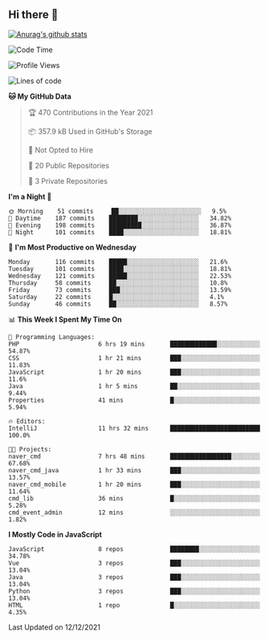 ## Hi there 👋

[![Anurag's github stats](https://github-readme-stats.vercel.app/api?username=Songwonseok)](https://github.com/anuraghazra/github-readme-stats)



<!--START_SECTION:waka-->
![Code Time](http://img.shields.io/badge/Code%20Time-1%2C160%20hrs%201%20min-blue)

![Profile Views](http://img.shields.io/badge/Profile%20Views-0-blue)

![Lines of code](https://img.shields.io/badge/From%20Hello%20World%20I%27ve%20Written-3%20Million%20lines%20of%20code-blue)

**🐱 My GitHub Data** 

> 🏆 470 Contributions in the Year 2021
 > 
> 📦 357.9 kB Used in GitHub's Storage 
 > 
> 🚫 Not Opted to Hire
 > 
> 📜 20 Public Repositories 
 > 
> 🔑 3 Private Repositories  
 > 
**I'm a Night 🦉** 

```text
🌞 Morning    51 commits     ██░░░░░░░░░░░░░░░░░░░░░░░   9.5% 
🌆 Daytime    187 commits    ████████░░░░░░░░░░░░░░░░░   34.82% 
🌃 Evening    198 commits    █████████░░░░░░░░░░░░░░░░   36.87% 
🌙 Night      101 commits    ████░░░░░░░░░░░░░░░░░░░░░   18.81%

```
📅 **I'm Most Productive on Wednesday** 

```text
Monday       116 commits    █████░░░░░░░░░░░░░░░░░░░░   21.6% 
Tuesday      101 commits    ████░░░░░░░░░░░░░░░░░░░░░   18.81% 
Wednesday    121 commits    █████░░░░░░░░░░░░░░░░░░░░   22.53% 
Thursday     58 commits     ██░░░░░░░░░░░░░░░░░░░░░░░   10.8% 
Friday       73 commits     ███░░░░░░░░░░░░░░░░░░░░░░   13.59% 
Saturday     22 commits     █░░░░░░░░░░░░░░░░░░░░░░░░   4.1% 
Sunday       46 commits     ██░░░░░░░░░░░░░░░░░░░░░░░   8.57%

```


📊 **This Week I Spent My Time On** 

```text
💬 Programming Languages: 
PHP                      6 hrs 19 mins       █████████████░░░░░░░░░░░░   54.87% 
CSS                      1 hr 21 mins        ███░░░░░░░░░░░░░░░░░░░░░░   11.83% 
JavaScript               1 hr 20 mins        ███░░░░░░░░░░░░░░░░░░░░░░   11.6% 
Java                     1 hr 5 mins         ██░░░░░░░░░░░░░░░░░░░░░░░   9.44% 
Properties               41 mins             █░░░░░░░░░░░░░░░░░░░░░░░░   5.94%

🔥 Editors: 
IntelliJ                 11 hrs 32 mins      █████████████████████████   100.0%

🐱‍💻 Projects: 
naver_cmd                7 hrs 48 mins       █████████████████░░░░░░░░   67.68% 
naver_cmd_java           1 hr 33 mins        ███░░░░░░░░░░░░░░░░░░░░░░   13.57% 
naver_cmd_mobile         1 hr 20 mins        ███░░░░░░░░░░░░░░░░░░░░░░   11.64% 
cmd_lib                  36 mins             █░░░░░░░░░░░░░░░░░░░░░░░░   5.28% 
cmd_event_admin          12 mins             ░░░░░░░░░░░░░░░░░░░░░░░░░   1.82%

```

**I Mostly Code in JavaScript** 

```text
JavaScript               8 repos             ████████░░░░░░░░░░░░░░░░░   34.78% 
Vue                      3 repos             ███░░░░░░░░░░░░░░░░░░░░░░   13.04% 
Java                     3 repos             ███░░░░░░░░░░░░░░░░░░░░░░   13.04% 
Python                   3 repos             ███░░░░░░░░░░░░░░░░░░░░░░   13.04% 
HTML                     1 repo              █░░░░░░░░░░░░░░░░░░░░░░░░   4.35%

```



 Last Updated on 12/12/2021
<!--END_SECTION:waka-->
